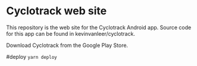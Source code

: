 # Cyclotrack web site

This repository is the web site for the Cyclotrack Android app. Source code for this app can be found in kevinvanleer/cyclotrack.

Download Cyclotrack from the Google Play Store.

#deploy
`yarn deploy`
